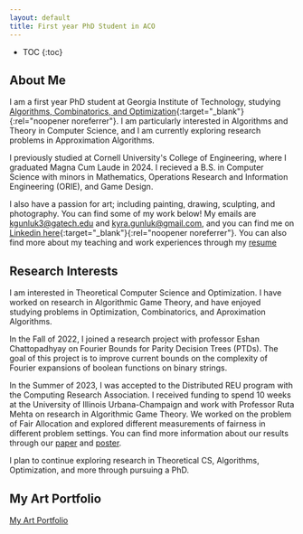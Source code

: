```yaml
---
layout: default
title: First year PhD Student in ACO
---
```


* TOC
{:toc}

## About Me

I am a first year PhD student at Georgia Institute of Technology, studying [Algorithms, Combinatorics, and Optimization](https://aco.gatech.edu/){:target="_blank"}{:rel="noopener noreferrer"}. I am particularly interested in Algorithms and Theory in Computer Science, and I am currently exploring research problems in Approximation Algorithms. 

I previously studied at Cornell University's College of Engineering, where I graduated Magna Cum Laude in 2024. I recieved a B.S. in Computer Science with minors in Mathematics, Operations Research and Information Engineering (ORIE), and Game Design.

I also have a passion for art; including painting, drawing, sculpting, and photography. You can find some of my work below! My emails are kgunluk3@gatech.edu and kyra.gunluk@gmail.com, and you can find me on [Linkedin here](https://www.linkedin.com/in/kyra-gunluk-097704198/){:target="_blank"}{:rel="noopener noreferrer"}. You can also find more about my teaching and work experiences through my [resume](files/resume.pdf)

## Research Interests
I am interested in Theoretical Computer Science and Optimization. I have worked on research in Algorithmic Game Theory, and have enjoyed studying problems in Optimization, Combinatorics, and Aproximation Algorithms.

In the Fall of 2022, I joined a research project with professor Eshan Chattopadhyay on Fourier Bounds for Parity Decision Trees (PTDs). The goal of this project is to improve current bounds on the complexity of Fourier expansions of boolean functions on binary strings. 

In the Summer of 2023, I was accepted to the Distributed REU program with the Computing Research Association. I received funding to spend 10 weeks at the University of Illinois Urbana-Champaign and work with Professor Ruta Mehta on research in Algorithmic Game Theory. We worked on the problem of Fair Allocation and explored different measurements of fairness in different problem settings. You can find more information about our results through our [paper](files/ApproximatingMMSandAPS.pdf) and [poster](files/Fairness_Poster.pdf).

I plan to continue exploring research in Theoretical CS, Algorithms, Optimization, and more through pursuing a PhD.

## My Art Portfolio

[My Art Portfolio](portfolio.html)

